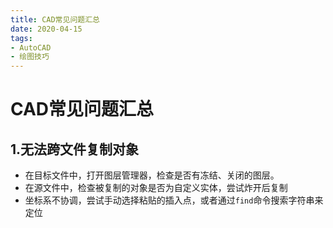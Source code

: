 ```yaml
---
title: CAD常见问题汇总
date: 2020-04-15
tags: 
- AutoCAD
- 绘图技巧
---
```


# CAD常见问题汇总
## 1.无法跨文件复制对象
- 在目标文件中，打开图层管理器，检查是否有冻结、关闭的图层。
- 在源文件中，检查被复制的对象是否为自定义实体，尝试炸开后复制
- 坐标系不协调，尝试手动选择粘贴的插入点，或者通过`find`命令搜索字符串来定位



